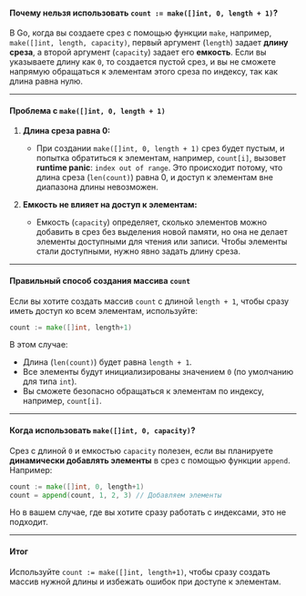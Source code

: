 #### Почему нельзя использовать `count := make([]int, 0, length + 1)`?

В Go, когда вы создаете срез с помощью функции `make`, например, `make([]int, length, capacity)`, первый аргумент (`length`) задает **длину среза**, а второй аргумент (`capacity`) задает его **емкость**. Если вы указываете длину как `0`, то создается пустой срез, и вы не сможете напрямую обращаться к элементам этого среза по индексу, так как длина равна нулю.

---

#### Проблема с `make([]int, 0, length + 1)`

1. **Длина среза равна 0:**
   - При создании `make([]int, 0, length + 1)` срез будет пустым, и попытка обратиться к элементам, например, `count[i]`, вызовет **runtime panic**: `index out of range`. Это происходит потому, что длина среза (`len(count)`) равна 0, и доступ к элементам вне диапазона длины невозможен.

2. **Емкость не влияет на доступ к элементам:**
   - Емкость (`capacity`) определяет, сколько элементов можно добавить в срез без выделения новой памяти, но она не делает элементы доступными для чтения или записи. Чтобы элементы стали доступными, нужно явно задать длину среза.

---

#### Правильный способ создания массива `count`

Если вы хотите создать массив `count` с длиной `length + 1`, чтобы сразу иметь доступ ко всем элементам, используйте:

```go
count := make([]int, length+1)
```

В этом случае:
- Длина (`len(count)`) будет равна `length + 1`.
- Все элементы будут инициализированы значением `0` (по умолчанию для типа `int`).
- Вы сможете безопасно обращаться к элементам по индексу, например, `count[i]`.

---

#### Когда использовать `make([]int, 0, capacity)`?

Срез с длиной `0` и емкостью `capacity` полезен, если вы планируете **динамически добавлять элементы** в срез с помощью функции `append`. Например:

```go
count := make([]int, 0, length+1)
count = append(count, 1, 2, 3) // Добавляем элементы
```

Но в вашем случае, где вы хотите сразу работать с индексами, это не подходит.

---

#### Итог

Используйте `count := make([]int, length+1)`, чтобы сразу создать массив нужной длины и избежать ошибок при доступе к элементам.